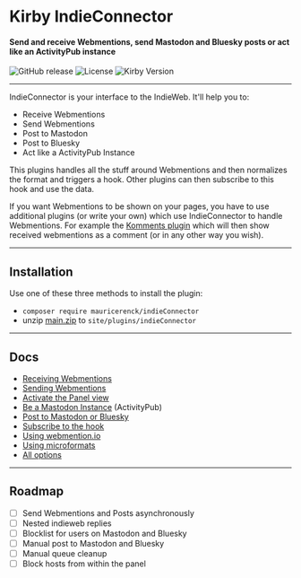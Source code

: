 # Kirby IndieConnector
#### Send and receive Webmentions, send Mastodon and Bluesky posts or act like an ActivityPub instance

![GitHub release](https://img.shields.io/github/release/mauricerenck/indieConnector.svg?maxAge=1800) ![License](https://img.shields.io/github/license/mashape/apistatus.svg) ![Kirby Version](https://img.shields.io/badge/Kirby-4%2B-black.svg)

---
IndieConnector is your interface to the IndieWeb. It'll help you to:

- Receive Webmentions
- Send Webmentions
- Post to Mastodon
- Post to Bluesky
- Act like a ActivityPub Instance

This plugins handles all the stuff around Webmentions and then normalizes the format and triggers a hook. Other plugins can then subscribe to this hook and use the data.

If you want Webmentions to be shown on your pages, you have to use additional plugins (or write your own) which use IndieConnector to handle Webmentions. For example the [Komments plugin](https://github.com/mauricerenck/komments) which will then show received webmentions as a comment (or in any other way you wish).

---
## Installation

Use one of these three methods to install the plugin:

- `composer require mauricerenck/indieConnector`
- unzip [main.zip](https://github.com/mauricerenck/indieConnector/releases/latest) to `site/plugins/indieConnector`

---

## Docs

* [Receiving Webmentions](docs/receiving.md)
* [Sending Webmentions](docs/sending.md)
* [Activate the Panel view](docs/panel-view.md)
* [Be a Mastodon Instance](docs/activitypub.md) (ActivityPub)
* [Post to Mastodon or Bluesky](docs/mastodon.md)
* [Subscribe to the hook](docs/hook.md)
* [Using webmention.io](docs/webmentionio.md)
* [Using microformats](docs/microformats.md)
* [All options](docs/options.md)

---

## Roadmap

- [ ] Send Webmentions and Posts asynchronously
- [ ] Nested indieweb replies
- [ ] Blocklist for users on Mastodon and Bluesky
- [ ] Manual post to Mastodon and Bluesky
- [ ] Manual queue cleanup
- [ ] Block hosts from within the panel
